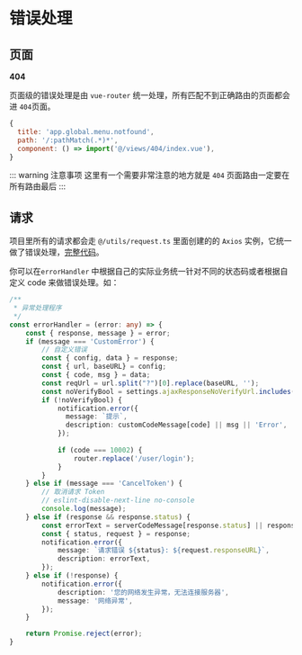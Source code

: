 # 错误处理

## 页面

**404**

页面级的错误处理是由 `vue-router` 统一处理，所有匹配不到正确路由的页面都会进 `404`页面。

```js
{
  title: 'app.global.menu.notfound',
  path: '/:pathMatch(.*)*',
  component: () => import('@/views/404/index.vue'),
}
```

::: warning 注意事项
 这里有一个需要非常注意的地方就是 `404` 页面路由一定要在所有路由最后
:::


## 请求

项目里所有的请求都会走 `@/utils/request.ts` 里面创建的的 `Axios` 实例，它统一做了错误处理，[完整代码](https://github.com/lqsong/admin-antd-vue/blob/main/src/utils/request.ts)。

你可以在`errorHandler` 中根据自己的实际业务统一针对不同的状态码或者根据自定义 code 来做错误处理。如：

```ts
/**
 * 异常处理程序
 */
const errorHandler = (error: any) => {
    const { response, message } = error;
    if (message === 'CustomError') {
        // 自定义错误
        const { config, data } = response;
        const { url, baseURL} = config;
        const { code, msg } = data;
        const reqUrl = url.split("?")[0].replace(baseURL, '');
        const noVerifyBool = settings.ajaxResponseNoVerifyUrl.includes(reqUrl);
        if (!noVerifyBool) {
            notification.error({
              message: `提示`,
              description: customCodeMessage[code] || msg || 'Error',
            });
      
            if (code === 10002) {
                router.replace('/user/login');
            }
        }
    } else if (message === 'CancelToken') {
        // 取消请求 Token
        // eslint-disable-next-line no-console
        console.log(message);
    } else if (response && response.status) {
        const errorText = serverCodeMessage[response.status] || response.statusText;
        const { status, request } = response;
        notification.error({
            message: `请求错误 ${status}: ${request.responseURL}`,
            description: errorText,
        });
    } else if (!response) {
        notification.error({
            description: '您的网络发生异常，无法连接服务器',
            message: '网络异常',
        });
    }

    return Promise.reject(error);
}
```
